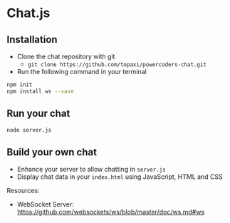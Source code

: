 # Chat.js

## Installation


- Clone the chat repository with git
  - `git clone https://github.com/topaxi/powercoders-chat.git`
- Run the following command in your terminal
```bash
npm init
npm install ws --save
```

## Run your chat

```bash
node server.js
```

## Build your own chat

- Enhance your server to allow chatting in `server.js`
- Display chat data in your `index.html` using JavaScript, HTML and CSS

Resources:
- WebSocket Server: https://github.com/websockets/ws/blob/master/doc/ws.md#ws
